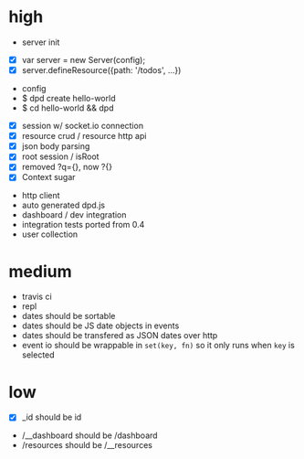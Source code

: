 # high

 - server init
  - [x] var server = new Server(config);
  - [x] server.defineResource({path: '/todos', ...})
  - config
  - $ dpd create hello-world
  - $ cd hello-world && dpd
 - [x] session w/ socket.io connection
 - [x] resource crud / resource http api
 - [x] json body parsing
 - [x] root session / isRoot
 - [x] removed ?q={}, now ?{}
 - [x] Context sugar
 - http client
 - auto generated dpd.js
 - dashboard / dev integration
 - integration tests ported from 0.4
 - user collection

# medium

 - travis ci
 - repl
 - dates should be sortable
 - dates should be JS date objects in events
 - dates should be transfered as JSON dates over http
 - event io should be wrappable in `set(key, fn)` so it only runs when `key` is selected
 
# low

 - [x] _id should be id
 - /__dashboard should be /dashboard
 - /resources should be /__resources

 